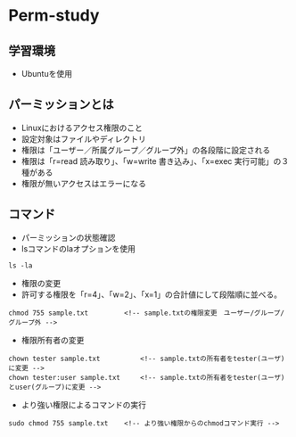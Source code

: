 # Perm-study

## 学習環境
* Ubuntuを使用

## パーミッションとは
* Linuxにおけるアクセス権限のこと
* 設定対象はファイルやディレクトリ
* 権限は「ユーザー／所属グループ／グループ外」の各段階に設定される
* 権限は「r=read 読み取り」、「w=write 書き込み」、「x=exec 実行可能」の３種がある
* 権限が無いアクセスはエラーになる

## コマンド
* パーミッションの状態確認
* lsコマンドのlaオプションを使用
```
ls -la
```

* 権限の変更
* 許可する権限を「r=4」、「w=2」、「x=1」の合計値にして段階順に並べる。
```
chmod 755 sample.txt         <!-- sample.txtの権限変更　ユーザー/グループ/グループ外 --> 
```

* 権限所有者の変更
```
chown tester sample.txt          <!-- sample.txtの所有者をtester(ユーザ)に変更 -->
chown tester:user sample.txt     <!-- sample.txtの所有者をtester(ユーザ)とuser(グループ)に変更 -->
```

* より強い権限によるコマンドの実行
```
sudo chmod 755 sample.txt    <!-- より強い権限からのchmodコマンド実行 -->  
```
